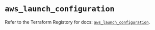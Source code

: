# `aws_launch_configuration`

Refer to the Terraform Registory for docs: [`aws_launch_configuration`](https://registry.terraform.io/providers/hashicorp/aws/5.10.0/docs/resources/launch_configuration).
